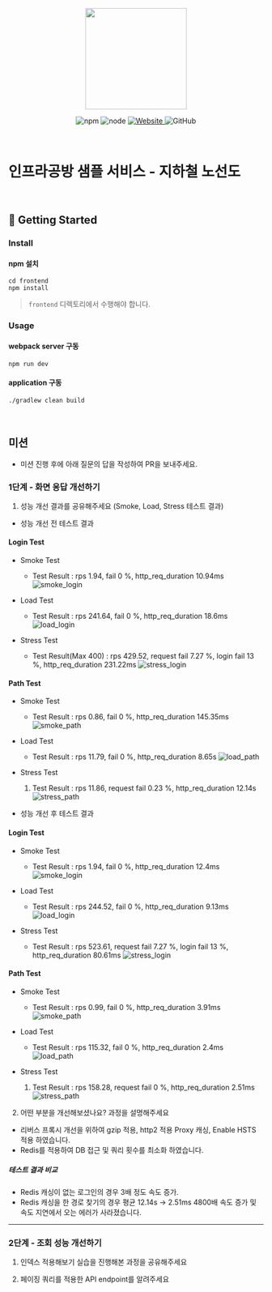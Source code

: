 <p align="center">
    <img width="200px;" src="https://raw.githubusercontent.com/woowacourse/atdd-subway-admin-frontend/master/images/main_logo.png"/>
</p>
<p align="center">
  <img alt="npm" src="https://img.shields.io/badge/npm-%3E%3D%205.5.0-blue">
  <img alt="node" src="https://img.shields.io/badge/node-%3E%3D%209.3.0-blue">
  <a href="https://edu.nextstep.camp/c/R89PYi5H" alt="nextstep atdd">
    <img alt="Website" src="https://img.shields.io/website?url=https%3A%2F%2Fedu.nextstep.camp%2Fc%2FR89PYi5H">
  </a>
  <img alt="GitHub" src="https://img.shields.io/github/license/next-step/atdd-subway-service">
</p>

<br>

# 인프라공방 샘플 서비스 - 지하철 노선도

<br>

## 🚀 Getting Started

### Install
#### npm 설치
```
cd frontend
npm install
```
> `frontend` 디렉토리에서 수행해야 합니다.

### Usage
#### webpack server 구동
```
npm run dev
```
#### application 구동
```
./gradlew clean build
```
<br>

## 미션

* 미션 진행 후에 아래 질문의 답을 작성하여 PR을 보내주세요.

### 1단계 - 화면 응답 개선하기
1. 성능 개선 결과를 공유해주세요 (Smoke, Load, Stress 테스트 결과)
- 성능 개선 전 테스트 결과

#### Login Test 
* Smoke Test
    * Test Result : rps 1.94, fail 0 %, http_req_duration 10.94ms
      ![smoke_login](./src/main/resources/static/images/k6/before/smoke_login.png)

* Load Test
    * Test Result : rps 241.64, fail 0 %, http_req_duration 18.6ms
      ![load_login](./src/main/resources/static/images/k6/before/load_login.png)

* Stress Test
    * Test Result(Max 400) : rps 429.52, request fail 7.27 %, login fail 13 %, http_req_duration 231.22ms
       ![stress_login](./src/main/resources/static/images/k6/before/stress_login.png)


#### Path Test 
* Smoke Test
    * Test Result : rps 0.86, fail 0 %, http_req_duration 145.35ms
      ![smoke_path](./src/main/resources/static/images/k6/before/smoke_path.png)

* Load Test
    * Test Result : rps 11.79, fail 0 %, http_req_duration 8.65s
      ![load_path](./src/main/resources/static/images/k6/before/load_path.png)

* Stress Test
    1. Test Result : rps 11.86, request fail 0.23 %, http_req_duration 12.14s
       ![stress_path](./src/main/resources/static/images/k6/before/stress_path.png)

- 성능 개선 후 테스트 결과

#### Login Test
* Smoke Test
    * Test Result : rps 1.94, fail 0 %, http_req_duration 12.4ms
      ![smoke_login](./src/main/resources/static/images/k6/after/smoke_login.png)

* Load Test
    * Test Result : rps 244.52, fail 0 %, http_req_duration 9.13ms
      ![load_login](./src/main/resources/static/images/k6/after/load_login.png)

* Stress Test
    * Test Result : rps 523.61, request fail 7.27 %, login fail 13 %, http_req_duration 80.61ms
      ![stress_login](./src/main/resources/static/images/k6/after/stress_login.png)


#### Path Test
* Smoke Test
    * Test Result : rps 0.99, fail 0 %, http_req_duration 3.91ms
      ![smoke_path](./src/main/resources/static/images/k6/after/smoke_path.png)

* Load Test
    * Test Result : rps 115.32, fail 0 %, http_req_duration 2.4ms
      ![load_path](./src/main/resources/static/images/k6/after/load_path.png)

* Stress Test
    1. Test Result : rps 158.28, request fail 0 %, http_req_duration 2.51ms
       ![stress_path](./src/main/resources/static/images/k6/after/stress_path.png)

2. 어떤 부분을 개선해보셨나요? 과정을 설명해주세요
* 리버스 프록시 개선을 위하여 gzip 적용, http2 적용 Proxy 캐싱, Enable HSTS 적용 하였습니다.
* Redis를 적용하여 DB 접근 및 쿼리 횟수를 최소화 하였습니다.

##### 테스트 결과 비교
* Redis 캐싱이 없는 로그인의 경우 3배 정도 속도 증가.
* Redis 캐싱을 한 경로 찾기의 경우 평균 12.14s -> 2.51ms 4800배 속도 증가 및 속도 지연에서 오는 에러가 사라졌습니다. 

---

### 2단계 - 조회 성능 개선하기
1. 인덱스 적용해보기 실습을 진행해본 과정을 공유해주세요

2. 페이징 쿼리를 적용한 API endpoint를 알려주세요

